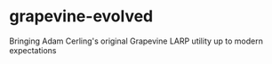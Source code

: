 # grapevine-evolved
Bringing Adam Cerling's original Grapevine LARP utility up to modern expectations
